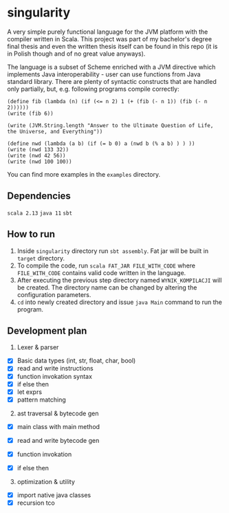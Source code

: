 # singularity
A very simple purely functional language for the JVM platform with the compiler written in Scala. This project was part of my bachelor's degree final thesis and even the written thesis itself can be found in this repo (it is in Polish though and of no great value anyways).

The language is a subset of Scheme enriched with a JVM directive which implements Java interoperability - user can use functions from Java standard library. There are plenty of syntactic constructs that are handled only partially, but, e.g. following programs compile correctly:

```
(define fib (lambda (n) (if (<= n 2) 1 (+ (fib (- n 1)) (fib (- n 2))))))
(write (fib 6))
```

```
(write (JVM.String.length "Answer to the Ultimate Question of Life, the Universe, and Everything"))
```

```
(define nwd (lambda (a b) (if (= b 0) a (nwd b (% a b) ) ) ))
(write (nwd 133 32))
(write (nwd 42 56))
(write (nwd 100 100))
```

You can find more examples in the `examples` directory.


## Dependencies
`scala 2.13`
`java 11`
`sbt`

## How to run
1. Inside `singularity` directory run `sbt assembly`. Fat jar will be built in `target` directory. 
2. To compile the code, run `scala FAT_JAR FILE_WITH_CODE`
where `FILE_WITH_CODE` contains valid code written in the language.
3. After executing the previous step directory named `WYNIK_KOMPILACJI` will be created. The directory name can be changed by altering the configuration parameters.
4. `cd` into newly created directory and issue `java Main` command to run the program.

## Development plan
1. Lexer & parser 
- [x] Basic data types (int, str, float, char, bool)
- [x] read and write instructions
- [x] function invokation syntax
- [x] if else then
- [x] let exprs 
- [x] pattern matching

2. ast traversal & bytecode gen
- [x] main class with main method 
- [x] read and write bytecode gen
- [x] function invokation
- [x] if else then


3. optimization & utility
- [x] import native java classes
- [x] recursion tco
